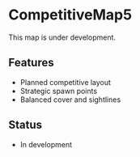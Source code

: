 # CompetitiveMap5

This map is under development.

## Features
- Planned competitive layout
- Strategic spawn points
- Balanced cover and sightlines

## Status
- In development
